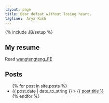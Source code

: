 ```yaml
---
layout: page
title: Bear defeat without losing heart.
tagline:  Arya Rush
---
```

{% include JB/setup %}



## My resume

Read [wangtengteng_FE](http://wangtengteng.qiniudn.com/Wangtengteng_FEResume.pdf)

    
##  Posts


<ul class="posts">
  {% for post in site.posts %}
    <li><span>{{ post.date | date_to_string }}</span> &raquo; <a href="{{ BASE_PATH }}{{ post.url }}">{{ post.title }}</a></li>
  {% endfor %}
</ul>




